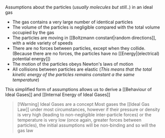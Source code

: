Assumptions about the particles (*usually molecules but still..*) in an ideal gas
- The gas contains a very large number of identical particles
- The volume of the particles is negligible compared with the total volume occupied by the gas
- The particles are moving in [[Boltzmann constant|random directions]], with a wide variety of speeds
- There are no forces between particles, except when they collide. (Because there are no forces, the particles have no [[Energy|(electrical) potential energy]])
- The motion of the particles obeys Newton's laws of motion
- All collisions between particles are elastic (*This means that the total kinetic energy of the particles remains constant a the same temperature*)


This simplified form of assumptions allows us to derive a [[Behaviour of Ideal Gases]] and [[Internal Energy of Ideal Gases]]

> [!Warning] Ideal Gases are a concept
> Most gases the [[Ideal Gas Law]] under most circumstances, however if their pressure or density is very high (leading to non-negligible inter-particle forces) or the temperature is very low (once again, greater forces between particles), the initial assumptions will be non-binding and so will the gas law 